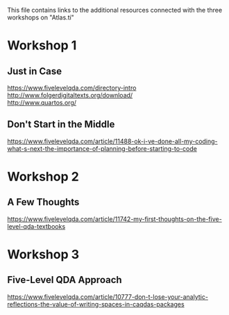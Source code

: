 This file contains links to the additional resources connected with the three workshops on "Atlas.ti"

# Workshop 1
## Just in Case
https://www.fivelevelqda.com/directory-intro </br>
http://www.folgerdigitaltexts.org/download/ </br>
http://www.quartos.org/</br>
## Don't Start in the Middle
https://www.fivelevelqda.com/article/11488-ok-i-ve-done-all-my-coding-what-s-next-the-importance-of-planning-before-starting-to-code</br>

# Workshop 2

## A Few Thoughts
https://www.fivelevelqda.com/article/11742-my-first-thoughts-on-the-five-level-qda-textbooks</br>

# Workshop 3

## Five-Level QDA Approach
https://www.fivelevelqda.com/article/10777-don-t-lose-your-analytic-reflections-the-value-of-writing-spaces-in-caqdas-packages</br>


